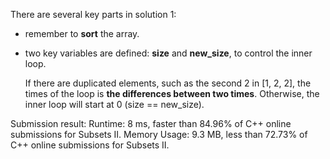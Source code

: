 There are several key parts in solution 1:
- remember to **sort** the array.
- two key variables are defined: **size** and **new_size**, to control the inner loop. 

  If there are duplicated elements, such as the second 2 in [1, 2, 2], the times of the loop is **the differences between two times**. Otherwise,
  the inner loop will start at 0 (size == new_size).

Submission result:
Runtime: 8 ms, faster than 84.96% of C++ online submissions for Subsets II.
Memory Usage: 9.3 MB, less than 72.73% of C++ online submissions for Subsets II.
